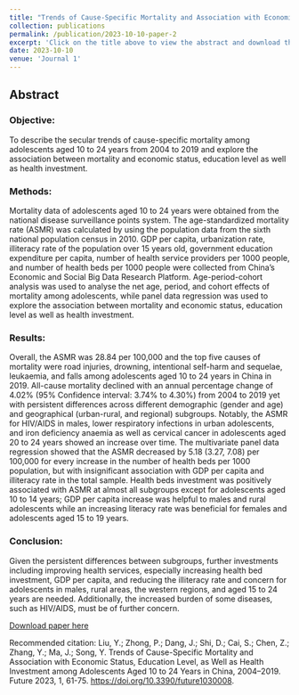 ```yaml
---
title: "Trends of Cause-Specific Mortality and Association with Economic Status, Education Level, as Well as Health Investment among Adolescents Aged 10 to 24 Years in China, 2004–2019"
collection: publications
permalink: /publication/2023-10-10-paper-2
excerpt: 'Click on the title above to view the abstract and download the full article.'
date: 2023-10-10
venue: 'Journal 1'
---
```


## Abstract

### Objective:
To describe the secular trends of cause-specific mortality among adolescents aged 10 to 24 years from 2004 to 2019 and explore the association between mortality and economic status, education level as well as health investment.

### Methods: 
Mortality data of adolescents aged 10 to 24 years were obtained from the national disease surveillance points system. The age-standardized mortality rate (ASMR) was calculated by using the population data from the sixth national population census in 2010. GDP per capita, urbanization rate, illiteracy rate of the population over 15 years old, government education expenditure per capita, number of health service providers per 1000 people, and number of health beds per 1000 people were collected from China’s Economic and Social Big Data Research Platform. Age-period-cohort analysis was used to analyse the net age, period, and cohort effects of mortality among adolescents, while panel data regression was used to explore the association between mortality and economic status, education level as well as health investment.

### Results: 
Overall, the ASMR was 28.84 per 100,000 and the top five causes of mortality were road injuries, drowning, intentional self-harm and sequelae, leukaemia, and falls among adolescents aged 10 to 24 years in China in 2019. All-cause mortality declined with an annual percentage change of 4.02% (95% Confidence interval: 3.74% to 4.30%) from 2004 to 2019 yet with persistent differences across different demographic (gender and age) and geographical (urban-rural, and regional) subgroups. Notably, the ASMR for HIV/AIDS in males, lower respiratory infections in urban adolescents, and iron deficiency anaemia as well as cervical cancer in adolescents aged 20 to 24 years showed an increase over time. The multivariate panel data regression showed that the ASMR decreased by 5.18 (3.27, 7.08) per 100,000 for every increase in the number of health beds per 1000 population, but with insignificant association with GDP per capita and illiteracy rate in the total sample. Health beds investment was positively associated with ASMR at almost all subgroups except for adolescents aged 10 to 14 years; GDP per capita increase was helpful to males and rural adolescents while an increasing literacy rate was beneficial for females and adolescents aged 15 to 19 years.

### Conclusion:  
Given the persistent differences between subgroups, further investments including improving health services, especially increasing health bed investment, GDP per capita, and reducing the illiteracy rate and concern for adolescents in males, rural areas, the western regions, and aged 15 to 24 years are needed. Additionally, the increased burden of some diseases, such as HIV/AIDS, must be of further concern.

[Download paper here](http://MelatoninMT.github.io/files/Future-01-00008.pdf)

Recommended citation: Liu, Y.; Zhong, P.; Dang, J.; Shi, D.; Cai, S.; Chen, Z.; Zhang, Y.; Ma, J.; Song, Y. Trends of Cause-Specific Mortality and Association with Economic Status, Education Level, as Well as Health Investment among Adolescents Aged 10 to 24 Years in China, 2004–2019. Future 2023, 1, 61-75. https://doi.org/10.3390/future1030008.